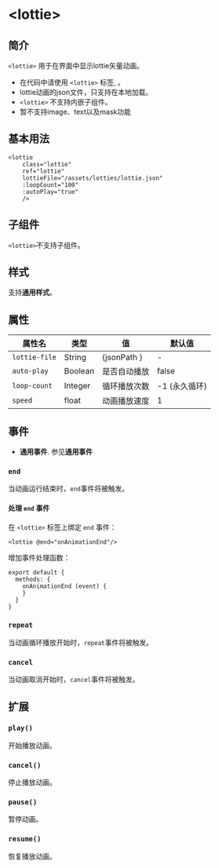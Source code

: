 # \<lottie>

## 简介

`<lottie>` 用于在界面中显示lottie矢量动画。

- 在代码中请使用 `<lottie>` 标签, 。
- lottie动画的json文件，只支持在本地加载。
- `<lottie>` 不支持内嵌子组件。
- 暂不支持image、text以及mask功能

## 基本用法

```plain
<lottie
    class="lottie"
    ref="lottie"
    lottieFile="/assets/lotties/lottie.json"
    :loopCount="100"
    :autoPlay="true"
    />
```



## 子组件

`<lottie>`不支持子组件。

## 样式

支持**通用样式**。

## 属性

| 属性名        | 类型    | 值           | 默认值        |
| ------------- | ------- | ------------ | ------------- |
| `lottie-file` | String  | {jsonPath }  | -             |
| `auto-play`   | Boolean | 是否自动播放 | false         |
| `loop-count`  | Integer | 循环播放次数 | -1 (永久循环) |
| `speed`       | float   | 动画播放速度 | 1             |



## 事件

- **通用事件**. 参见**通用事件**

### `end`

当动画运行结束时，`end`事件将被触发。

#### 处理 `end` 事件

在 `<lottie>` 标签上绑定 `end` 事件：

```plain
<lottie @end="onAnimationEnd"/>
```

增加事件处理函数：

```plain
export default {
  methods: {
    onAnimationEnd (event) {
    }
  }
}
```

### `repeat`

当动画循环播放开始时，`repeat`事件将被触发。

### `cancel`

当动画取消开始时，`cancel`事件将被触发。

## 扩展

### `play()`

开始播放动画。

### `cancel()`

停止播放动画。

### `pause()`

暂停动画。

### `resume()`

恢复播放动画。

